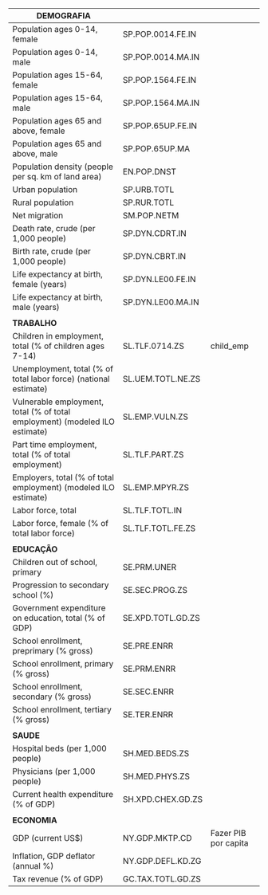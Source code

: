 
| **DEMOGRAFIA**                                                              |                   |                      |
| --------------------------------------------------------------------------- | ----------------- | -------------------- |
| Population ages 0-14, female                                                | SP.POP.0014.FE.IN |                      |
| Population ages 0-14, male                                                  | SP.POP.0014.MA.IN |                      |
| Population ages 15-64, female                                               | SP.POP.1564.FE.IN |                      |
| Population ages 15-64, male                                                 | SP.POP.1564.MA.IN |                      |
| Population ages 65 and above, female                                        | SP.POP.65UP.FE.IN |                      |
| Population ages 65 and above, male                                          | SP.POP.65UP.MA    |                      |
| Population density (people per sq. km of land area)                         | EN.POP.DNST       |                      |
| Urban population                                                            | SP.URB.TOTL       |                      |
| Rural population                                                            | SP.RUR.TOTL       |                      |
| Net migration                                                               | SM.POP.NETM       |                      |
| Death rate, crude (per 1,000 people)                                        | SP.DYN.CDRT.IN    |                      |
| Birth rate, crude (per 1,000 people)                                        | SP.DYN.CBRT.IN    |                      |
| Life expectancy at birth, female (years)                                    | SP.DYN.LE00.FE.IN |                      |
| Life expectancy at birth, male (years)                                      | SP.DYN.LE00.MA.IN |                      |
|                                                                             |                   |                      |
| **TRABALHO**                                                                |                   |                      |
| Children in employment, total (% of children ages 7-14)                     | SL.TLF.0714.ZS    | child_emp            |
| Unemployment, total (% of total labor force) (national estimate)            | SL.UEM.TOTL.NE.ZS |                      |
| Vulnerable employment, total (% of total employment) (modeled ILO estimate) | SL.EMP.VULN.ZS    |                      |
| Part time employment, total (% of total employment)                         | SL.TLF.PART.ZS    |                      |
| Employers, total (% of total employment) (modeled ILO estimate)             | SL.EMP.MPYR.ZS    |                      |
| Labor force, total                                                          | SL.TLF.TOTL.IN    |                      |
| Labor force, female (% of total labor force)                                | SL.TLF.TOTL.FE.ZS |                      |
|                                                                             |                   |                      |
| **EDUCAÇÃO**                                                                |                   |                      |
| Children out of school, primary                                             | SE.PRM.UNER       |                      |
| Progression to secondary school (%)                                         | SE.SEC.PROG.ZS    |                      |
| Government expenditure on education, total (% of GDP)                       | SE.XPD.TOTL.GD.ZS |                      |
| School enrollment, preprimary (% gross)                                     | SE.PRE.ENRR       |                      |
| School enrollment, primary (% gross)                                        | SE.PRM.ENRR       |                      |
| School enrollment, secondary (% gross)                                      | SE.SEC.ENRR       |                      |
| School enrollment, tertiary (% gross)                                       | SE.TER.ENRR       |                      |
|                                                                             |                   |                      |
| **SAUDE**                                                                   |                   |                      |
| Hospital beds (per 1,000 people)                                            | SH.MED.BEDS.ZS    |                      |
| Physicians (per 1,000 people)                                               | SH.MED.PHYS.ZS    |                      |
| Current health expenditure (% of GDP)                                       | SH.XPD.CHEX.GD.ZS |                      |
|                                                                             |                   |                      |
| **ECONOMIA**                                                                |                   |                      |
| GDP (current US$)                                                           | NY.GDP.MKTP.CD    | Fazer PIB por capita |
| Inflation, GDP deflator (annual %)                                          | NY.GDP.DEFL.KD.ZG |                      |
| Tax revenue (% of GDP)                                                      | GC.TAX.TOTL.GD.ZS |                      |
